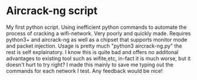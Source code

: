 # Aircrack-ng script
My first python script. Using inefficient python commands to automate the process of cracking a wifi-network. Very poorly and quickly made. Requires python3+ and aircrack-ng as well as a chipset that supports monitor mode and packet injection. Usage is pretty much "python3 aircrack-ng.py" the rest is self explainatory. I know this is quite bad and offers no additonal advantages to existing tool such as wifite,etc, in-fact it is much worse, but it doesn't hurt to try right? I made this mainly to save me typing out the commands for each network I test. Any feedback would be nice!
